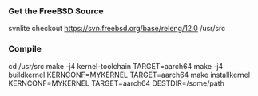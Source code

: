 ### Get the FreeBSD Source
svnlite checkout https://svn.freebsd.org/base/releng/12.0 /usr/src

### Compile
cd /usr/src
make -j4 kernel-toolchain TARGET=aarch64
make -j4 buildkernel KERNCONF=MYKERNEL TARGET=aarch64
make installkernel KERNCONF=MYKERNEL TARGET=aarch64 DESTDIR=/some/path
